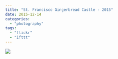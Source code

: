 ```yaml
---
title: "St. Francisco Gingerbread Castle - 2015"
date: 2015-12-14
categories: 
  - "photography"
tags: 
  - "flickr"
  - "ifttt"
---
```


![](https://farm1.staticflickr.com/732/23103263713_3c8b00101e_b.jpg)

